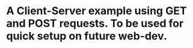 # A Client-Server example using GET and POST requests. To be used for quick setup on future web-dev. 

